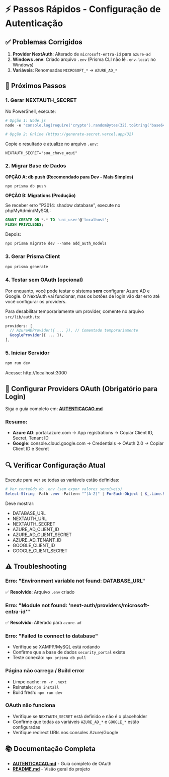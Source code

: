 # ⚡ Passos Rápidos - Configuração de Autenticação

## ✅ Problemas Corrigidos

1. **Provider NextAuth**: Alterado de `microsoft-entra-id` para `azure-ad`
2. **Windows .env**: Criado arquivo `.env` (Prisma CLI não lê `.env.local` no Windows)
3. **Variáveis**: Renomeadas `MICROSOFT_*` → `AZURE_AD_*`

## 🚀 Próximos Passos

### 1. Gerar NEXTAUTH_SECRET

No PowerShell, execute:
```powershell
# Opção 1: Node.js
node -e "console.log(require('crypto').randomBytes(32).toString('base64'))"

# Opção 2: Online (https://generate-secret.vercel.app/32)
```

Copie o resultado e atualize no arquivo `.env`:
```env
NEXTAUTH_SECRET="sua_chave_aqui"
```

### 2. Migrar Base de Dados

**OPÇÃO A: db push (Recomendado para Dev - Mais Simples)**
```powershell
npx prisma db push
```

**OPÇÃO B: Migrations (Produção)**

Se receber erro "P3014: shadow database", execute no phpMyAdmin/MySQL:
```sql
GRANT CREATE ON *.* TO 'uni_user'@'localhost';
FLUSH PRIVILEGES;
```

Depois:
```powershell
npx prisma migrate dev --name add_auth_models
```

### 3. Gerar Prisma Client

```powershell
npx prisma generate
```

### 4. Testar sem OAuth (opcional)

Por enquanto, você pode testar o sistema **sem** configurar Azure AD e Google. 
O NextAuth vai funcionar, mas os botões de login vão dar erro até você configurar os providers.

Para desabilitar temporariamente um provider, comente no arquivo `src/lib/auth.ts`:

```typescript
providers: [
  // AzureADProvider({ ... }), // Comentado temporariamente
  GoogleProvider({ ... }),
],
```

### 5. Iniciar Servidor

```powershell
npm run dev
```

Acesse: http://localhost:3000

## 📝 Configurar Providers OAuth (Obrigatório para Login)

Siga o guia completo em: **[AUTENTICACAO.md](./AUTENTICACAO.md)**

### Resumo:
- **Azure AD**: portal.azure.com → App registrations → Copiar Client ID, Secret, Tenant ID
- **Google**: console.cloud.google.com → Credentials → OAuth 2.0 → Copiar Client ID e Secret

## 🔍 Verificar Configuração Atual

Execute para ver se todas as variáveis estão definidas:

```powershell
# Ver conteúdo do .env (sem expor valores sensíveis)
Select-String -Path .env -Pattern "^[A-Z]" | ForEach-Object { $_.Line.Split('=')[0] }
```

Deve mostrar:
- DATABASE_URL
- NEXTAUTH_URL
- NEXTAUTH_SECRET
- AZURE_AD_CLIENT_ID
- AZURE_AD_CLIENT_SECRET
- AZURE_AD_TENANT_ID
- GOOGLE_CLIENT_ID
- GOOGLE_CLIENT_SECRET

## ⚠️ Troubleshooting

### Erro: "Environment variable not found: DATABASE_URL"
✅ **Resolvido**: Arquivo `.env` criado

### Erro: "Module not found: 'next-auth/providers/microsoft-entra-id'"
✅ **Resolvido**: Alterado para `azure-ad`

### Erro: "Failed to connect to database"
- Verifique se XAMPP/MySQL está rodando
- Confirme que a base de dados `security_portal` existe
- Teste conexão: `npx prisma db pull`

### Página não carrega / Build error
- Limpe cache: `rm -r .next`
- Reinstale: `npm install`
- Build fresh: `npm run dev`

### OAuth não funciona
- Verifique se `NEXTAUTH_SECRET` está definido e não é o placeholder
- Confirme que todas as variáveis `AZURE_AD_*` e `GOOGLE_*` estão configuradas
- Verifique redirect URIs nos consoles Azure/Google

## 📚 Documentação Completa

- **[AUTENTICACAO.md](./AUTENTICACAO.md)** - Guia completo de OAuth
- **[README.md](./README.md)** - Visão geral do projeto
